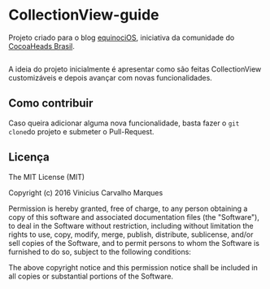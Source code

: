 # CollectionView-guide

Projeto criado para o blog [equinociOS](http://www.equinocios.com), iniciativa da comunidade do [CocoaHeads Brasil](www.cocoaheads.com.br).

<img src="http://i.giphy.com/l2JJBHyjrRKJPnC6s.gif" alt="">

A ideia do projeto inicialmente é apresentar como são feitas CollectionView customizáveis e depois avançar com novas funcionalidades.

## Como contribuir

Caso queira adicionar alguma nova funcionalidade, basta fazer o `git clone`do projeto e submeter o Pull-Request.

## Licença
The MIT License (MIT)

Copyright (c) 2016 Vinicius Carvalho Marques

Permission is hereby granted, free of charge, to any person obtaining a copy
of this software and associated documentation files (the "Software"), to deal
in the Software without restriction, including without limitation the rights
to use, copy, modify, merge, publish, distribute, sublicense, and/or sell
copies of the Software, and to permit persons to whom the Software is
furnished to do so, subject to the following conditions:

The above copyright notice and this permission notice shall be included in all
copies or substantial portions of the Software.

